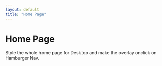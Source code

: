 ```yaml
---
layout: default
title: "Home Page"
---
```


# Home Page


Style the whole home page for Desktop and make the overlay onclick on Hamburger Nav.